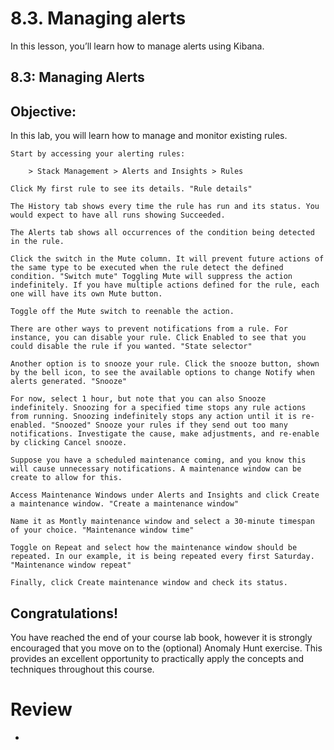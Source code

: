 # 8.3. Managing alerts

In this lesson, you’ll learn how to manage alerts using Kibana.


## 8.3: Managing Alerts

## Objective:

In this lab, you will learn how to manage and monitor existing rules.

    Start by accessing your alerting rules:

        > Stack Management > Alerts and Insights > Rules

    Click My first rule to see its details. "Rule details"

    The History tab shows every time the rule has run and its status. You would expect to have all runs showing Succeeded.

    The Alerts tab shows all occurrences of the condition being detected in the rule.

    Click the switch in the Mute column. It will prevent future actions of the same type to be executed when the rule detect the defined condition. "Switch mute" Toggling Mute will suppress the action indefinitely. If you have multiple actions defined for the rule, each one will have its own Mute button.

    Toggle off the Mute switch to reenable the action.

    There are other ways to prevent notifications from a rule. For instance, you can disable your rule. Click Enabled to see that you could disable the rule if you wanted. "State selector"

    Another option is to snooze your rule. Click the snooze button, shown by the bell icon, to see the available options to change Notify when alerts generated. "Snooze"

    For now, select 1 hour, but note that you can also Snooze indefinitely. Snoozing for a specified time stops any rule actions from running. Snoozing indefinitely stops any action until it is re-enabled. "Snoozed" Snooze your rules if they send out too many notifications. Investigate the cause, make adjustments, and re-enable by clicking Cancel snooze.

    Suppose you have a scheduled maintenance coming, and you know this will cause unnecessary notifications. A maintenance window can be create to allow for this.

    Access Maintenance Windows under Alerts and Insights and click Create a maintenance window. "Create a maintenance window"

    Name it as Montly maintenance window and select a 30-minute timespan of your choice. "Maintenance window time"

    Toggle on Repeat and select how the maintenance window should be repeated. In our example, it is being repeated every first Saturday. "Maintenance window repeat"

    Finally, click Create maintenance window and check its status.

## Congratulations!

You have reached the end of your course lab book, however it is strongly encouraged that you move on to the (optional) Anomaly Hunt exercise. This provides an excellent opportunity to practically apply the concepts and techniques throughout this course.


# Review

- 
